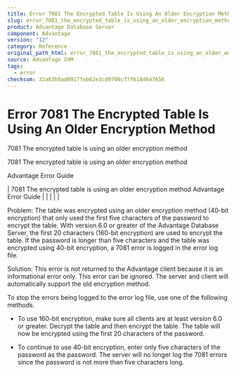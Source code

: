 ```yaml
---
title: Error 7081 The Encrypted Table Is Using An Older Encryption Method
slug: error_7081_the_encrypted_table_is_using_an_older_encryption_method
product: Advantage Database Server
component: Advantage
version: "12"
category: Reference
original_path_html: error_7081_the_encrypted_table_is_using_an_older_encryption_method.htm
source: Advantage CHM
tags:
  - error
checksum: 32a83b9ad0917feb62e3cd9700cf7f618d647656
---
```


# Error 7081 The Encrypted Table Is Using An Older Encryption Method

7081 The encrypted table is using an older encryption method

7081 The encrypted table is using an older encryption method

Advantage Error Guide

| 7081 The encrypted table is using an older encryption method  Advantage Error Guide |  |  |  |  |

Problem: The table was encrypted using an older encryption method (40-bit encryption) that only used the first five characters of the password to encrypt the table. With version 6.0 or greater of the Advantage Database Server, the first 20 characters (160-bit encryption) are used to encrypt the table. If the password is longer than five characters and the table was encrypted using 40-bit encryption, a 7081 error is logged in the error log file.

Solution: This error is not returned to the Advantage client because it is an informational error only. This error can be ignored. The server and client will automatically support the old encryption method.

To stop the errors being logged to the error log file, use one of the following methods.

- To use 160-bit encryption, make sure all clients are at least version 6.0 or greater. Decrypt the table and then encrypt the table. The table will now be encrypted using the first 20 characters of the password.

- To continue to use 40-bit encryption, enter only five characters of the password as the password. The server will no longer log the 7081 errors since the password is not more than five characters long.
